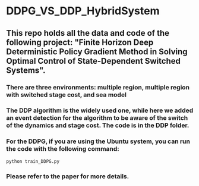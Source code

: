 # DDPG_VS_DDP_HybridSystem
## This repo holds all the data and code of the following project: "Finite Horizon Deep Deterministic Policy Gradient Method in Solving Optimal Control of State-Dependent Switched Systems".
### There are three environments: multiple region, multiple region with switched stage cost, and sea model
### The DDP algorithm is the widely used one, while here we added an event detection for the algorithm to be aware of the switch of the dynamics and stage cost. The code is in the DDP folder.
### For the DDPG, if you are using the Ubuntu system, you can run the code with the following command:
```python train_DDPG.py```

### Please refer to the paper for more details.



